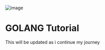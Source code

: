 ![image](https://user-images.githubusercontent.com/111015028/198755680-1f3bfb86-4fb8-471a-ae2b-7ff0327c7d18.png)

# GOLANG Tutorial
This will be updated as i continue my journey

